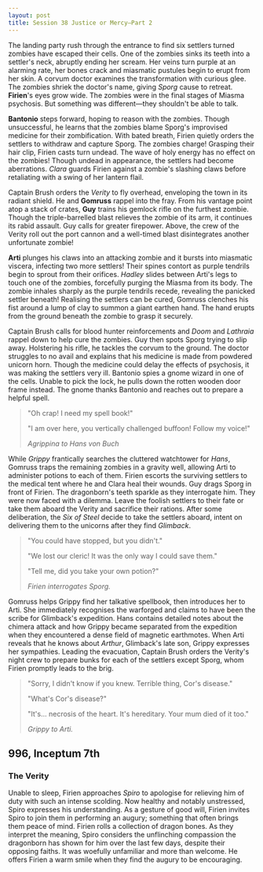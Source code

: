 ```yaml
---
layout: post
title: Session 38 Justice or Mercy—Part 2
---
```


The landing party rush through the entrance to find six settlers turned zombies have escaped their cells. One of the zombies sinks its teeth into a settler's neck, abruptly ending her scream. Her veins turn purple at an alarming rate, her bones crack and miasmatic pustules begin to erupt from her skin. A corvum doctor examines the transformation with curious glee. The zombies shriek the doctor's name, giving *Sporg* cause to retreat. **Firien**'s eyes grow wide. The zombies were in the final stages of Miasma psychosis. But something was different—they shouldn't be able to talk.

**Bantonio** steps forward, hoping to reason with the zombies. Though unsuccessful, he learns that the zombies blame Sporg's improvised medicine for their zombification. With bated breath, Firien quietly orders the settlers to withdraw and capture Sporg. The zombies charge! Grasping their hair clip, Firien casts turn undead. The wave of holy energy has no effect on the zombies! Though undead in appearance, the settlers had become aberrations. *Clara* guards Firien against a zombie's slashing claws before retaliating with a swing of her lantern flail.

Captain Brush orders the *Verity* to fly overhead, enveloping the town in its radiant shield. He and **Gomruss** rappel into the fray. From his vantage point atop a stack of crates, **Guy** trains his gemlock rifle on the furthest zombie. Though the triple-barrelled blast relieves the zombie of its arm, it continues its rabid assault. Guy calls for greater firepower. Above, the crew of the Verity roll out the port cannon and a well-timed blast disintegrates another unfortunate zombie!

**Arti** plunges his claws into an attacking zombie and it bursts into miasmatic viscera, infecting two more settlers! Their spines contort as purple tendrils begin to sprout from their orifices. *Hadley* slides between Arti's legs to touch one of the zombies, forcefully purging the Miasma from its body. The zombie inhales sharply as the purple tendrils recede, revealing the panicked settler beneath! Realising the settlers can be cured, Gomruss clenches his fist around a lump of clay to summon a giant earthen hand. The hand erupts from the ground beneath the zombie to grasp it securely.

Captain Brush calls for blood hunter reinforcements and *Doom* and *Lathraia* rappel down to help cure the zombies. Guy then spots Sporg trying to slip away. Holstering his rifle, he tackles the corvum to the ground. The doctor struggles to no avail and explains that his medicine is made from powdered unicorn horn. Though the medicine could delay the effects of psychosis, it was making the settlers very ill. Bantonio spies a gnome wizard in one of the cells. Unable to pick the lock, he pulls down the rotten wooden door frame instead. The gnome thanks Bantonio and reaches out to prepare a helpful spell.

> "Oh crap! I need my spell book!"
>
> "I am over here, you vertically challenged buffoon! Follow my voice!"
>
> *Agrippina to Hans von Buch*

While *Grippy* frantically searches the cluttered watchtower for *Hans*, Gomruss traps the remaining zombies in a gravity well, allowing Arti to administer potions to each of them. Firien escorts the surviving settlers to the medical tent where he and Clara heal their wounds. Guy drags Sporg in front of Firien. The dragonborn's teeth sparkle as they interrogate him. They were now faced with a dilemma. Leave the foolish settlers to their fate or take them aboard the Verity and sacrifice their rations. After some deliberation, the *Six of Steel* decide to take the settlers aboard, intent on delivering them to the unicorns after they find *Glimback*.

> "You could have stopped, but you didn't."
>
> "We lost our cleric! It was the only way I could save them."
>
> "Tell me, did you take your own potion?"
>
> *Firien interrogates Sporg.*

Gomruss helps Grippy find her talkative spellbook, then introduces her to Arti. She immediately recognises the warforged and claims to have been the scribe for Glimback's expedition. Hans contains detailed notes about the chimera attack and how Grippy became separated from the expedition when they encountered a dense field of magnetic earthmotes. When Arti reveals that he knows about *Arthur*, Glimback's late son, Grippy expresses her sympathies. Leading the evacuation, Captain Brush orders the Verity's night crew to prepare bunks for each of the settlers except Sporg, whom Firien promptly leads to the brig.

> "Sorry, I didn't know if you knew. Terrible thing, Cor's disease."
>
> "What's Cor's disease?"
>
> "It's... necrosis of the heart. It's hereditary. Your mum died of it too."
>
> *Grippy to Arti.*

## **996, Inceptum 7th**

### The Verity

Unable to sleep, Firien approaches *Spiro* to apologise for relieving him of duty with such an intense scolding. Now healthy and notably unstressed, Spiro expresses his understanding. As a gesture of good will, Firien invites Spiro to join them in performing an augury; something that often brings them peace of mind. Firien rolls a collection of dragon bones. As they interpret the meaning, Spiro considers the unflinching compassion the dragonborn has shown for him over the last few days, despite their opposing faiths. It was woefully unfamiliar and more than welcome. He offers Firien a warm smile when they find the augury to be encouraging.

